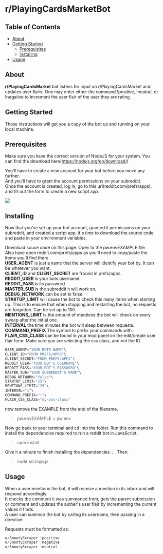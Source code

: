 # r/PlayingCardsMarketBot

## Table of Contents

- [About](#about)
- [Getting Started](#getting_started)
    - [Prerequisites](#prereqs)
    - [Installing](#install)
- [Usage](#usage)


## About <a name = "about"></a>

__r/PlayingCardsMarket__ bot listens for input on r/PlayingCardsMarket and updates user flairs. One may enter either the command !positive, !neutral, or !negative to increment the user flair of the user they are rating.


## Getting Started <a name = "getting_started"></a>

These instructions will get you a copy of the bot up and running on your local machine.


## Prerequisites <a name="prereqs"></a>

Make sure you have the correct version of NodeJS for your system. You can find the download here(https://nodejs.org/en/download/)

You'll have to create a new account for your bot before you move any further.\
And you'll have to grant the account permissions on your subreddit.\
Once the account is created, log in, go to this url(reddit.com/prefs/apps), and fill out the form to create a new script app.


<img src='https://i.imgur.com/yq8akJ7.png'>

## Installing <a name="install"></a>

Now that you've set up your bot account, granted it permissions on your subreddit, and created a script app, it's time to download the source code and paste in your environment variables.

Download souce code on this page. Open to the pw.envEXAMPLE file.\
Also have open reddit.com/prefs/apps as you'll need to copy/paste the items you'll find there.\
__USER_AGENT__ is just a name that the server will identify your bot by. It can be whatever you want.\
__CLIENT_ID__ and __CLIENT_SECRET__ are fround in prefs/apps.\
__REDDIT_USER__ is your bots username.\
__REDDIT_PASS__ is its password.\
__MASTER_SUB__ is the subreddit it will work on.\
__DEBUG_NETWORK__ can be set to false.\
__STARTUP_LIMIT__ will cause the bot to check this many items when starting up. This is to ensure that when stopping and restarting the bot, no requests are forgotten. Can be set up to 100.\
__MENTIONS_LIMIT__ is the amount of mentions the bot will check on every sweep after the initial one.\
__INTERVAL__ the time minutes the bot will sleep between requests.\
__COMMAND_PREFIX__ The symbol to prefix your commands with.\
__FLAIR_CSS_CLASS__ can be found in your mod panel on the edit/create user flair form. Make sure you are selecting the css class, and not the ID.


```javascript
USER_AGENT="YOUR BOTS NAME"\
CLIENT_ID="FROM PREFS/APPS"\
CLIENT_SECRET="FROM PREFS/APPS"\
REDDIT_USER="YOUR BOT'S USERNAME"\
REDDIT_PASS="YOUR BOT'S PASSWORD"\
MASTER_SUB="YOUR SUBREDDIT'S NAME"\
DEBUG_NETWORK="false"\
STARTUP_LIMIT="25"\
MENTIONS_LIMIT="25"\
INTERVAL="1"\
COMMAND_PREFIX="!"\
FLAIR_CSS_CLASS="my-css-class"
```


now remove the EXAMPLE from the end of the filename.

> pw.envEXAMPLE = pw.env

Now go back to your terminal and cd into the folder. Run this command to install the dependencies required to run a reddit bot in JavaScript.

> npm install

Give it a minute to finish installing the dependencies. . . Then:


> node src/app.js


## Usage <a name = "usage"></a>


When a user mentions the bot, it will receive a mention in its inbox and will respond accordingly.\
It checks the comment it was summoned from, gets the parent submission or comment and updates the auther's user flair by incrementing the current values it finds.\
A user can summon the bot by calling its username, then passing in a directive.

Requests must be formatted as:
```javascript
u/SnootyScraper !positive
u/SnootyScraper !negative
u/SnootyScraper !neutral
```
